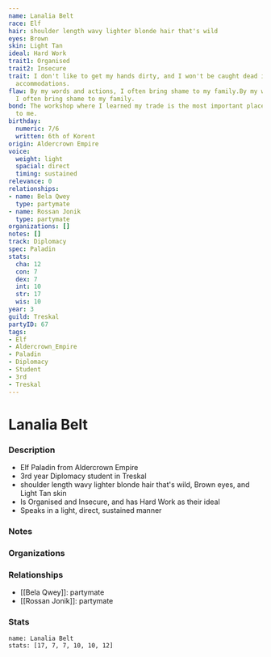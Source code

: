 ```yaml
---
name: Lanalia Belt
race: Elf
hair: shoulder length wavy lighter blonde hair that's wild
eyes: Brown
skin: Light Tan
ideal: Hard Work
trait1: Organised
trait2: Insecure
trait: I don't like to get my hands dirty, and I won't be caught dead in unsuitable
  accommodations.
flaw: By my words and actions, I often bring shame to my family.By my words and actions,
  I often bring shame to my family.
bond: The workshop where I learned my trade is the most important place in the world
  to me.
birthday:
  numeric: 7/6
  written: 6th of Korent
origin: Aldercrown Empire
voice:
  weight: light
  spacial: direct
  timing: sustained
relevance: 0
relationships:
- name: Bela Qwey
  type: partymate
- name: Rossan Jonik
  type: partymate
organizations: []
notes: []
track: Diplomacy
spec: Paladin
stats:
  cha: 12
  con: 7
  dex: 7
  int: 10
  str: 17
  wis: 10
year: 3
guild: Treskal
partyID: 67
tags:
- Elf
- Aldercrown_Empire
- Paladin
- Diplomacy
- Student
- 3rd
- Treskal
---
```

# Lanalia Belt
### Description
- Elf Paladin from Aldercrown Empire
- 3rd year Diplomacy student in Treskal
- shoulder length wavy lighter blonde hair that's wild, Brown eyes, and Light Tan skin
- Is Organised and Insecure, and has Hard Work as their ideal
- Speaks in a light, direct, sustained manner

### Notes

### Organizations

### Relationships
- [[Bela Qwey]]: partymate
- [[Rossan Jonik]]: partymate

### Stats
```statblock
name: Lanalia Belt
stats: [17, 7, 7, 10, 10, 12]
```